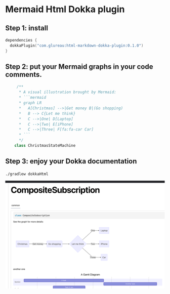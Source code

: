 # Mermaid Html Dokka plugin

## Step 1: install

```kotlin
dependencies {
  dokkaPlugin("com.glureau:html-markdown-dokka-plugin:0.1.0")
}
```

## Step 2: put your Mermaid graphs in your code comments.

```kotlin
     /**
      * A visual illustration brought by Mermaid:
      * ```mermaid
      * graph LR
      *   A[Christmas] -->|Get money B|(Go shopping)
      *   B --> C{Let me think}
      *   C -->|One| D[Laptop]
      *   C -->|Two| E[iPhone]
      *   C -->|Three| F[fa:fa-car Car]
      * ```
      */
    class ChristmasStateMachine
```

## Step 3: enjoy your Dokka documentation

`./gradlew dokkaHtml`

![img.png](doc/img.png)